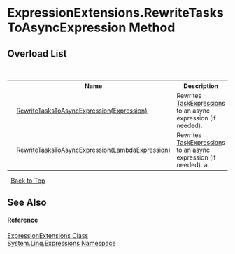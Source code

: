 # ExpressionExtensions.RewriteTasksToAsyncExpression Method 
 


## Overload List
&nbsp;<table><tr><th></th><th>Name</th><th>Description</th></tr><tr><td>![Public method](media/pubmethod.gif "Public method")![Static member](media/static.gif "Static member")</td><td><a href="M_System_Linq_Expressions_ExpressionExtensions_RewriteTasksToAsyncExpression">RewriteTasksToAsyncExpression(Expression)</a></td><td>
Rewrites <a href="T_ConnectQl_Expressions_TaskExpression">TaskExpression</a>s to an async expression (if needed).</td></tr><tr><td>![Public method](media/pubmethod.gif "Public method")![Static member](media/static.gif "Static member")</td><td><a href="M_System_Linq_Expressions_ExpressionExtensions_RewriteTasksToAsyncExpression_1">RewriteTasksToAsyncExpression(LambdaExpression)</a></td><td>
Rewrites <a href="T_ConnectQl_Expressions_TaskExpression">TaskExpression</a>s to an async expression (if needed). a.</td></tr></table>&nbsp;
<a href="#expressionextensions.rewritetaskstoasyncexpression-method">Back to Top</a>

## See Also


#### Reference
<a href="T_System_Linq_Expressions_ExpressionExtensions">ExpressionExtensions Class</a><br /><a href="N_System_Linq_Expressions">System.Linq.Expressions Namespace</a><br />